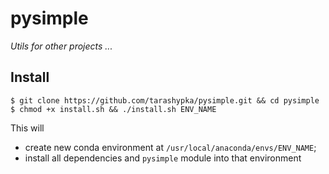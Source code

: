 # pysimple


<i>Utils for other projects ...</i>


## Install


```
$ git clone https://github.com/tarashypka/pysimple.git && cd pysimple
$ chmod +x install.sh && ./install.sh ENV_NAME
```

This will

- create new conda environment at `/usr/local/anaconda/envs/ENV_NAME`;
- install all dependencies and `pysimple` module into that environment
